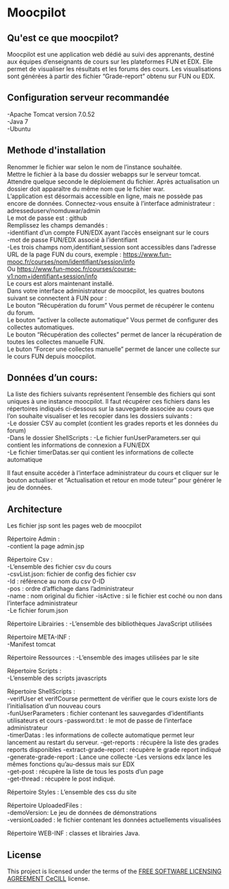 # Moocpilot

## Qu'est ce que moocpilot?

Moocpilot est une application web dédié au suivi des apprenants, destiné aux équipes d’enseignants de cours sur les plateformes FUN et EDX. 
Elle permet de visualiser les résultats et les forums des cours. Les visualisations sont générées à partir des fichier “Grade-report” obtenu sur FUN ou EDX.    

## Configuration serveur recommandée

-Apache Tomcat version 7.0.52   
-Java 7     
-Ubuntu

## Methode d'installation


Renommer le fichier war selon le nom de l’instance souhaitée.   
Mettre le fichier à la base du dossier webapps sur le serveur tomcat.   
Attendre quelque seconde le déploiement du fichier. 
Après actualisation un dossier doit apparaître du même nom que le fichier war.  
L’application est désormais accessible en ligne, mais ne possède pas encore de données. 
Connectez-vous ensuite à l’interface administrateur : adresseduserv/nomduwar/admin  
Le mot de passe est : github     
Remplissez les champs demandés :    
    -identifiant d’un compte FUN/EDX ayant l’accès enseignant sur le cours  
    -mot de passe FUN/EDX associé à l’identifiant   
    -Les trois champs nom,identifiant,session sont accessibles dans l’adresse URL de la page FUN du cours, exemple :     https://www.fun-mooc.fr/courses/nom/identifiant/session/info   
    Ou https://www.fun-mooc.fr/courses/course-v1:nom+identifiant+session/info   
Le cours est alors maintenant installé.     
Dans votre interface administrateur de moocpilot, les quatres boutons suivant se connectent à FUN pour :    
Le bouton “Récupération du forum” Vous permet de récupérer le contenu du forum.  
Le bouton “activer la collecte automatique” Vous permet de configurer des collectes automatiques.    
Le bouton “Récupération des collectes” permet de lancer la récupération de toutes les collectes manuelle FUN.   
Le buton “Forcer une collectes manuelle” permet de lancer une collecte sur le cours FUN depuis moocpilot.  


## Données d’un cours:

La liste des fichiers suivants représentent l’ensemble des fichiers qui sont uniques à une instance moocpilot. Il faut récupérer ces fichiers dans les répertoires indiqués ci-dessous sur la sauvegarde associée au cours que l’on souhaite visualiser et les recopier dans les dossiers suivants :    
-Le dossier CSV au complet (contient les grades reports et les données du forum)    
-Dans le dossier ShellScripts : 
    -Le fichier funUserParameters.ser qui contient les informations de connexion a FUN/EDX  
    -Le fichier timerDatas.ser qui contient les informations de collecte automatique    

Il faut ensuite accéder à l’interface administrateur du cours et cliquer sur le bouton actualiser et “Actualisation et retour en mode tuteur” pour générer le jeu de données.

## Architecture

Les fichier jsp sont les pages web de moocpilot

Répertoire Admin :  
-contient la page admin.jsp

Répertoire Csv :    
-L’ensemble des fichier csv du cours    
-csvList.json: fichier de config des fichier csv    
    -Id : référence au nom du csv 0-ID  
    -pos : ordre d’affichage dans l’administrateur  
    -name : nom original du fichier 
    -isActive : si le fichier est coché ou non dans l’interface administrateur  
-Le fichier forum.json  

Répertoire Librairies : 
    -L’ensemble des bibliothèques JavaScript utilisées  

Répertoire META-INF :   
    -Manifest tomcat    

Répertoire Ressources : 
    -L’ensemble des images utilisées par le site    

Répertoire Scripts :    
    -L’ensemble des scripts javascripts 

Répertoire ShellScripts :   
    -verifUser et verifCourse permettent de vérifier que le cours existe lors de l’initialisation d’un nouveau cours    
    -funUserParameters : fichier contenant les sauvegardes d’identifiants utilisateurs et cours 
    -password.txt : le mot de passe de l’interface administrateur   
    -timerDatas : les informations de collecte automatique permet leur lancement au restart du serveur. 
    -get-reports : récupère la liste des grades reports disponibles 
    -extract-grade-report : récupère le grade report indiqué    
    -generate-grade-report : Lance une collecte 
    -Les versions edx lance les mêmes fonctions qu’au-dessus mais sur EDX   
    -get-post :  récupère la liste de tous les posts d’un page  
    -get-thread : récupère le post indiqué. 

Répertoire Styles : L’ensemble des css du site

Répertoire UploadedFiles :  
    -demoVersion: Le jeu de données de démonstrations   
    -versionLoaded : le fichier contenant les données actuellements visualisées 

Répertoire WEB-INF : classes et librairies Java.


## License

This project is licensed under the terms of the [FREE SOFTWARE LICENSING AGREEMENT CeCILL](LICENSE.txt) license.
